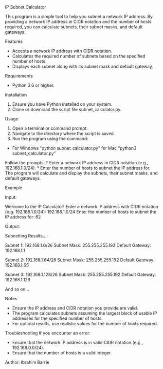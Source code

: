 
IP Subnet Calculator

This program is a simple tool to help you subnet a network IP address. By providing a network IP address in CIDR notation and the number of hosts required, you can calculate subnets, their subnet masks, and default gateways.

Features
* Accepts a network IP address with CIDR notation.
* Calculates the required number of subnets based on the specified number of hosts.
* Displays each subnet along with its subnet mask and default gateway.

Requirements
* Python 3.6 or higher.

Installation
1. Ensure you have Python installed on your system.
2. Clone or download the script file subnet_calculator.py.

Usage
1. Open a terminal or command prompt.
2. Navigate to the directory where the script is saved.
3. Run the program using the command:
* For Windows “python subnet_calculator.py” for Mac “python3 subnet_calculator.py” 

Follow the prompts:
    * Enter a network IP address in CIDR notation (e.g., 192.168.1.0/24).
    * Enter the number of hosts to subnet the IP address for.
The program will calculate and display the subnets, their subnet masks, and default gateways.

Example

Input:

Welcome to the IP Calculator!
Enter a network IP address with CIDR notation (e.g. 192.168.1.0/24): 192.168.1.0/24
Enter the number of hosts to subnet the IP address for: 62

Output:

Subnetting Results...:

Subnet 1: 192.168.1.0/26
 Subnet Mask: 255.255.255.192
 Default Gateway: 192.168.1.1

Subnet 2: 192.168.1.64/26
 Subnet Mask: 255.255.255.192
 Default Gateway: 192.168.1.65

Subnet 3: 192.168.1.128/26
 Subnet Mask: 255.255.255.192
 Default Gateway: 192.168.1.129

And so on…


Notes
* Ensure the IP address and CIDR notation you provide are valid.
* The program calculates subnets assuming the largest block of usable IP addresses for the specified number of hosts.
* For optimal results, use realistic values for the number of hosts required.

Troubleshooting
If you encounter an error:
* Ensure that the network IP address is in valid CIDR notation (e.g., 192.168.0.0/24).
* Ensure that the number of hosts is a valid integer.

Author:
Ibrahim Barrie
